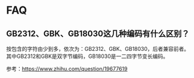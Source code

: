 # FAQ

## GB2312、GBK、GB18030这几种编码有什么区别？

按包含的字符由少到多，依次为：GB2312、GBK、GB18030，后者兼容前者。其中GB2312和GBK是双字节编码，GB18030是一二四字节变长编码。

参考：https://www.zhihu.com/question/19677619

